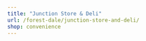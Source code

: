 ```yaml
---
title: "Junction Store & Deli"
url: /forest-dale/junction-store-and-deli/
shop: convenience
---
```

